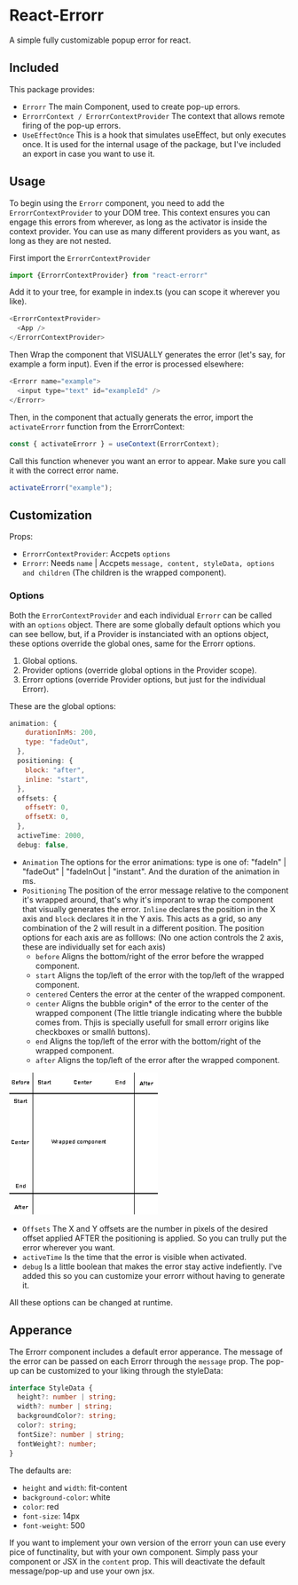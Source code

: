 # React-Errorr
A simple fully customizable popup error for react.

## Included

This package provides:
- `Errorr` The main Component, used to create pop-up errors.
- `ErrorrContext / ErrorrContextProvider` The context that allows remote firing of the pop-up errors.
- `UseEffectOnce` This is a hook that simulates useEffect, but only executes once. It is used for the internal usage of the package, but I've included an export in case you want to use it.

## Usage
To begin using the `Errorr` component, you need to add the `ErrorrContextProvider` to your DOM tree. This context ensures you can engage this errors from wherever, as long as the activator is inside the context provider. You can use as many different providers as you want, as long as they are not nested.

First import the `ErrorrContextProvider`
```js
import {ErrorrContextProvider} from "react-errorr"
```
Add it to your tree, for example in index.ts (you can scope it wherever you  like).
```js
<ErrorrContextProvider>
  <App />
</ErrorrContextProvider>
```


Then Wrap the component that VISUALLY generates the error (let's say, for example a form input). Even if the error is processed elsewhere:
```js
<Errorr name="example">
  <input type="text" id="exampleId" />
</Errorr>
```

Then, in the component that actually generats the error, import the `activateErrorr` function from the ErrorrContext:
```js
const { activateErrorr } = useContext(ErrorrContext);
```

Call this function whenever you want an error to appear. Make sure you call it with the correct error name.
```js
activateErrorr("example");
```

## Customization

Props:
- `ErrorrContextProvider`: Accpets `options`
- `Errorr`: Needs `name` | Accpets `message, content, styleData, options and children` (The children is the wrapped component).

### Options
Both the `ErrorContextProvider` and each individual `Errorr` can be called with an `options` object. There are some globally default options which you can see bellow, but, if a Provider is instanciated with an options object, these options override the global ones, same for the Errorr options.

1. Global options.
2. Provider options (override global options in the Provider scope).
3. Errorr options (override Provider options, but just for the individual Errorr).

These are the global options:
```js
animation: {
    durationInMs: 200,
    type: "fadeOut",
  },
  positioning: {
    block: "after",
    inline: "start",
  },
  offsets: {
    offsetY: 0,
    offsetX: 0,
  },
  activeTime: 2000,
  debug: false,
```

- `Animation` The options for the error animations: type is one of: "fadeIn" | "fadeOut" | "fadeInOut | "instant". And the duration of the animation in ms.
- `Positioning` The position of the error message relative to the component it's wrapped around, that's why it's imporant to wrap the component that visually generates the error. `Inline` declares the position in the X axis and `block` declares it in the Y axis. This acts as a grid, so any combination of the 2 will result in a different position.
The position options for each axis are as folllows: (No one action controls the 2 axis, these are individually set for each axis)
  - `before` Aligns the bottom/right of the error before the wrapped component.
  - `start` Aligns the top/left of the error with the top/left of the wrapped component.
  - `centered` Centers the error at the center of the wrapped component.
  - `center` Aligns the bubble origin* of the error to the center of the wrapped component (The little triangle indicating where the bubble comes from. Thjis is specially usefull for small errorr origins like checkboxes or smallñ buttons).
  - `end` Aligns the top/left of the error with the bottom/right of the wrapped component.
  - `after` Aligns the top/left of the error after the wrapped component.
  
![pòsitioning grid](https://github.com/pauIbanez/reacr-errorr/blob/master/positioning.png?raw=true)


- `Offsets` The X and Y offsets are the number in pixels of the desired offset applied AFTER the positioning is applied. So you can trully put the error wherever you want.
- `activeTime` Is the time that the error is visible when activated.
- `debug` Is a little boolean that makes the error stay active indefiently. I've added this so you can customize your errorr without having to generate it.

All these options can be changed at runtime.


## Apperance
The Errorr component includes a default error apperance. The message of the error can be passed on each Errorr through the `message` prop. The pop-up can be customized to your liking through the styleData:

```ts
interface StyleData {
  height?: number | string;
  width?: number | string;
  backgroundColor?: string;
  color?: string;
  fontSize?: number | string;
  fontWeight?: number;
}
```

The defaults are:
- `height` and `width`: fit-content
- `background-color`: white
- `color`: red
- `font-size`: 14px
- `font-weight`: 500


If you want to implement your own version of the errorr youn can use every pice of functinality, but with your own component. Simply pass your component or JSX in the `content` prop. This will deactivate the default message/pop-up and use your own jsx.
